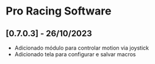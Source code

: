 # Pro Racing Software

## [0.7.0.3] - 26/10/2023

 - Adicionado módulo para controlar motion via joystick
 - Adicionado tela para configurar e salvar macros
